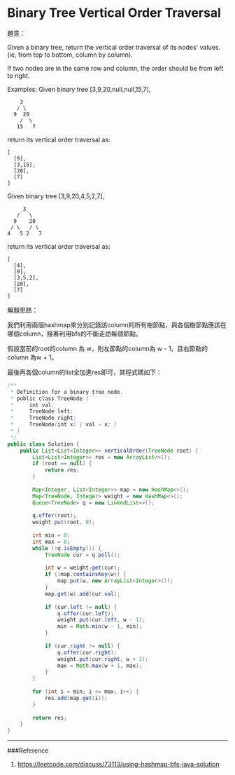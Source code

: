 # Binary Tree Vertical Order Traversal

[]()

題意：

Given a binary tree, return the vertical order traversal of its nodes' values. (ie, from top to bottom, column by column).

If two nodes are in the same row and column, the order should be from left to right.

Examples:
Given binary tree [3,9,20,null,null,15,7],
```
    3
   / \
  9  20
    /  \
   15   7
```
return its vertical order traversal as:
```
[
  [9],
  [3,15],
  [20],
  [7]
]
```
Given binary tree [3,9,20,4,5,2,7],
```
    _3_
   /   \
  9    20
 / \   / \
4   5 2   7
```
return its vertical order traversal as:
```
[
  [4],
  [9],
  [3,5,2],
  [20],
  [7]
]
```

解題思路：

我們利用兩個hashmap來分別記錄該column的所有樹節點，與各個樹節點應該在哪個column，接著利用bfs的不斷走訪每個節點。

假設當前的root的column 為 w，則左節點的column為 w - 1，且右節點的column 為w + 1。

最後再各個column的list全加進res即可，其程式碼如下：

```java
/**
 * Definition for a binary tree node.
 * public class TreeNode {
 *     int val;
 *     TreeNode left;
 *     TreeNode right;
 *     TreeNode(int x) { val = x; }
 * }
 */
public class Solution {
    public List<List<Integer>> verticalOrder(TreeNode root) {
        List<List<Integer>> res = new ArrayList<>();
        if (root == null) {
            return res;
        }
        
        Map<Integer, List<Integer>> map = new HashMap<>();
        Map<TreeNode, Integer> weight = new HashMap<>();
        Queue<TreeNode> q = new LinkedList<>();
        
        q.offer(root);
        weight.put(root, 0);
        
        int min = 0;
        int max = 0;
        while (!q.isEmpty()) {
            TreeNode cur = q.poll();
            
            int w = weight.get(cur);
            if (!map.containsKey(w)) {
                map.put(w, new ArrayList<Integer>());
            }
            map.get(w).add(cur.val);
            
            if (cur.left != null) {
                q.offer(cur.left);
                weight.put(cur.left, w - 1);
                min = Math.min(w - 1, min);
            }
            
            if (cur.right != null) {
                q.offer(cur.right);
                weight.put(cur.right, w + 1);
                max = Math.max(w + 1, max);
            }
        }
        
        for (int i = min; i <= max; i++) {
            res.add(map.get(i));
        }
        
        return res;
    }
}
```
---
###Reference
1. https://leetcode.com/discuss/73113/using-hashmap-bfs-java-solution